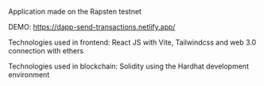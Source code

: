 Application made on the Rapsten testnet

DEMO: https://dapp-send-transactions.netlify.app/

Technologies used in frontend: React JS with Vite, Tailwindcss and web 3.0 connection with ethers

Technologies used in blockchain: Solidity using the Hardhat development environment